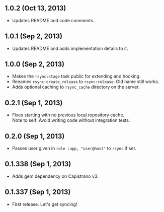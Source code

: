 ## 1.0.2 (Oct 13, 2013)
- Updates README and code comments.

## 1.0.1 (Sep 2, 2013)
- Updates README and adds implementation details to it.

## 1.0.0 (Sep 2, 2013)
- Makes the `rsync:stage` task public for extending and hooking.
- Renames `rsync:create_release` to `rsync:release`. Old name still works.
- Adds optional caching to `rsync_cache` directory on the server.

## 0.2.1 (Sep 1, 2013)
- Fixes starting with no previous local repository cache.  
  Note to self: Avoid writing code without integration tests.

## 0.2.0 (Sep 1, 2013)
- Passes user given in `role :app, "user@host"` to `rsync` if set.

## 0.1.338 (Sep 1, 2013)
- Adds gem dependency on Capistrano v3.

## 0.1.337 (Sep 1, 2013)
- First release. Let's get syncing!
